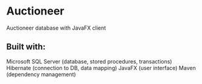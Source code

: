 # Auctioneer

Auctioneer database with JavaFX client

## Built with:
  Microsoft SQL Server (database, stored procedures, transactions)
  Hibernate (connection to DB, data mapping)
  JavaFX (user interface)
  Maven (dependency management)
